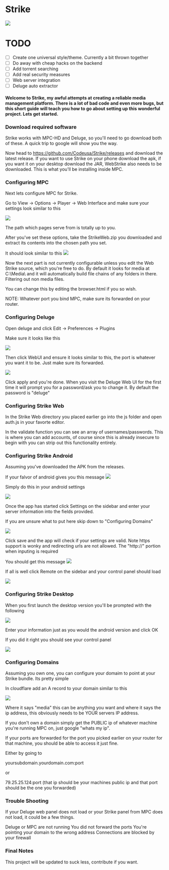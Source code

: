 # Strike

[![](http://img.youtube.com/vi/ZrRkTYSCs-M/0.jpg)](https://www.youtube.com/watch?v=ZrRkTYSCs-M)

# TODO

- [ ] Create one universal style/theme. Currently a bit thrown together
- [ ] Do away with cheap hacks on the backend
- [ ] Add torrent searching
- [ ] Add real security measures
- [ ] Web server integration
- [ ] Deluge auto extractor

#### Welcome to Strike, my awful attempts at creating a reliable media management platform. There is a lot of bad code and even more bugs, but this short guide will teach you how to go about setting up this wonderful project. Lets get started.



### Download required software 

Strike works with MPC-HD and Deluge, so you'll need to go download both of these. A quick trip to google will show you the way.


Now head to https://github.com/Codeusa/Strike/releases and download the latest release. If you want to use Strike on your phone download the apk, if you want it on your desktop download the JAR, WebStrike also needs to be downloaded. This is what you'll be installing inside MPC.

### Configuring MPC

Next lets configure MPC for Strike. 

Go to View -> Options -> Player -> Web Interface and make sure your settings look similar to this

![](http://i.imgur.com/cGiAMBi.png)

The path which pages serve from is totally up to you. 

After you've set these options, take the StrikeWeb.zip you downloaded and extract its contents into the chosen path you set.

It should look similar to this
![](http://i.imgur.com/r0MzWuT.png)

Now the next part is not currently configurable unless you edit the Web Strike source, which you're free to do. By default it looks for media at C:\Media\ and it will automatically build file chains of any folders in there. Filtering out non media files.

You can change this by editing the browser.html if you so wish. 

NOTE: Whatever port you bind MPC, make sure its forwarded on your router.


### Configuring Deluge

Open deluge and click Edit -> Preferences -> Plugins

Make sure it looks like this

![](http://i.imgur.com/pJi9zn2.png)

Then click WebUI and ensure it looks similar to this, the port is whatever you want it to be. Just make sure its forwarded.

![](http://i.imgur.com/xS0gdrR.png)


Click apply and you're done. When you visit the Deluge Web UI for the first time it will prompt you for a password/ask you to change it. By default the password is  "deluge"


### Configuring Strike Web

In the Strike Web directory you placed earlier go into the js folder and open auth.js in your favorte editor.

In the validate function you can see an array of usernames/passwords. This is where you can add accounts, of course since this is already insecure to begin with you can strip out this functionality entirely.

### Configuring Strike Android

Assuming you've downloaded the APK from the releases.

If your falvor of android gives you this message
![](http://i.imgur.com/FKq8Mpk.png)

Simply do this in your android settings

![](http://i.imgur.com/iQacAgi.png)

Once the app has started click Settings on the sidebar and enter your server information into the fields provided.

If you are unsure what to put here skip down to "Configuring Domains"

![](http://i.imgur.com/iaWfX5x.png)

Click save and the app will check if your settings are valid. Note https support is wonky and redirecting urls are not allowed. The "http://" portion when inputing is required

You should get this message
![](http://i.imgur.com/O57BkTI.png)



If all is well click Remote on the sidebar and your control panel should load

![](http://i.imgur.com/ycnvllC.png)



### Configuring Strike Desktop

When you first launch the desktop version you'll be prompted with the following

![](http://i.imgur.com/7nZvqOO.png)

Enter your information just as you would the android version and click OK

If you did it right you should see your control panel

![](http://i.imgur.com/5W8SplG.png)

### Configuring Domains

Assuming you own one, you can configure your domaim to point at your Strike bundle. Its pretty simple

In cloudflare add an A record to your domain similar to this

![](http://i.imgur.com/CTng2pk.png)

Where it says "media" this can be anything you want and where it says the ip address, this obviously needs to be YOUR servers IP address.

If you don't own a domain simply get the PUBLIC ip of whatever machine you're running MPC on, just google "whats my ip".

If your ports are forwarded for the port you picked earlier on your router for that machine, you should be able to access it just fine. 

Either by going to 

yoursubdomain.yourdomain.com:port

or

79.25.25.124:port (that ip should be your machines public ip and that port should be the one you forwarded)


### Trouble Shooting 

If your Deluge web panel does not load or your Strike panel from MPC does not load, it could be a few things.

Deluge or MPC are not running
You did not forward the ports
You're pointing your domain to the wrong address
Connections are blocked by your firewall

### Final Notes

This project will be updated to suck less, contribute if you want. 






